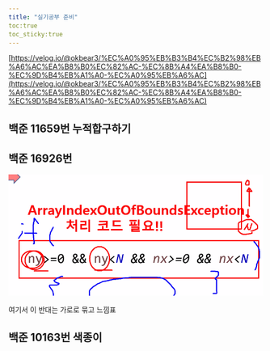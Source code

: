 ```yaml
---
title: "실기공부 준비"
toc:true
toc_sticky:true
---
```


[https://velog.io/@okbear3/%EC%A0%95%EB%B3%B4%EC%B2%98%EB%A6%AC%EA%B8%B0%EC%82%AC-%EC%8B%A4%EA%B8%B0-%EC%9D%B4%EB%A1%A0-%EC%A0%95%EB%A6%AC](https://velog.io/@okbear3/%EC%A0%95%EB%B3%B4%EC%B2%98%EB%A6%AC%EA%B8%B0%EC%82%AC-%EC%8B%A4%EA%B8%B0-%EC%9D%B4%EB%A1%A0-%EC%A0%95%EB%A6%AC)

## 백준 11659번 누적합구하기





## 백준 16926번

<img src="/../images/2024-06-19-실기공부준비/image-20240619170442811.png" alt="image-20240619170442811" style="zoom:80%;" />

여기서 이 반대는 가로로 묶고 느낌표

## 백준 10163번 색종이